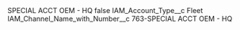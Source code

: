 <?xml version="1.0" encoding="UTF-8"?>
<CustomMetadata xmlns="http://soap.sforce.com/2006/04/metadata" xmlns:xsi="http://www.w3.org/2001/XMLSchema-instance" xmlns:xsd="http://www.w3.org/2001/XMLSchema">
    <label>SPECIAL ACCT OEM - HQ</label>
    <protected>false</protected>
    <values>
        <field>IAM_Account_Type__c</field>
        <value xsi:type="xsd:string">Fleet</value>
    </values>
    <values>
        <field>IAM_Channel_Name_with_Number__c</field>
        <value xsi:type="xsd:string">763-SPECIAL ACCT OEM - HQ</value>
    </values>
</CustomMetadata>
